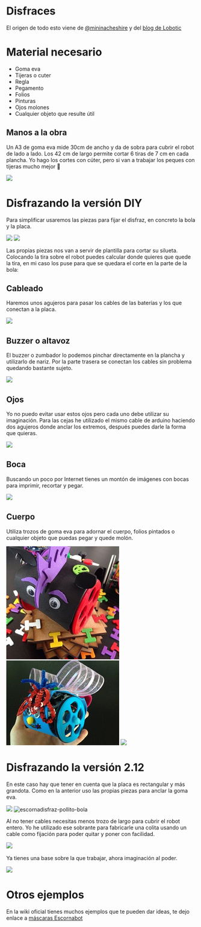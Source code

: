 # Disfraces

El origen de todo esto viene de [@mininacheshire](https://twitter.com/escornabot/status/568520109033009152) y del [blog de Lobotic](http://ceipmiskatonic.blogspot.com.es/2016/01/disfraces-para-escornabot-brivoi.html)

# Material necesario
* Goma eva
* Tijeras o cuter
* Regla
* Pegamento
* Folios
* Pinturas
* Ojos molones
* Cualquier objeto que resulte útil
  
## Manos a la obra
Un A3 de goma eva mide 30cm de ancho y da de sobra para cubrir el robot de lado a lado. Los 42 cm de largo permite cortar 6 tiras de 7 cm en cada plancha. Yo hago los cortes con cúter, pero si van a trabajar los peques con tijeras mucho mejor 🙂

![](https://raw.githubusercontent.com/escornabot/escornabot-DIY/master/disfraces/imagenes/escornadisfraz-tiras-gomaeva.jpg)

# Disfrazando la versión DIY
Para simplificar usaremos las piezas para fijar el disfraz, en concreto la bola y la placa.
  
![](https://raw.githubusercontent.com/escornabot/escornabot-DIY/master/disfraces/imagenes/escornadisfraz-bola.jpg) ![](https://raw.githubusercontent.com/escornabot/escornabot-DIY/master/disfraces/imagenes/escornadisfraz-soporte-placa.jpg)
  
Las propias piezas nos van a servir de plantilla para cortar su silueta. Colocando la tira sobre el robot puedes calcular donde quieres que quede la tira, en mi caso los puse para que se quedara el corte en la parte de la bola:
  
## Cableado
Haremos unos agujeros para pasar los cables de las baterías y los que conectan a la placa.
  
![](https://raw.githubusercontent.com/escornabot/escornabot-DIY/master/disfraces/imagenes/escornadisfraz-cableado.jpg)  
  
## Buzzer o altavoz
El buzzer o zumbador lo podemos pinchar directamente en la plancha y utilizarlo de nariz.  Por la parte trasera se conectan los cables sin problema quedando bastante sujeto.
  
![](https://raw.githubusercontent.com/escornabot/escornabot-DIY/master/disfraces/imagenes/escornadisfraz-buzzer.jpg)  
  
## Ojos
Yo no puedo evitar usar estos ojos pero cada uno debe utilizar su imaginación. Para las cejas he utilizado el mismo cable de arduino haciendo dos agujeros donde anclar los extremos, después puedes darle la forma que quieras.
  
![](https://raw.githubusercontent.com/escornabot/escornabot-DIY/master/disfraces/imagenes/escornadisfraz-ojos.jpg)  
    
## Boca
Buscando un poco por Internet tienes un montón de imágenes con bocas para imprimir, recortar y pegar.
  
![](https://raw.githubusercontent.com/escornabot/escornabot-DIY/master/disfraces/imagenes/escornadisfraz-bocas.jpg)  
    
## Cuerpo
Utiliza trozos de goma eva para adornar el cuerpo, folios pintados o cualquier objeto que puedas pegar y quede molón.

![](/assets/escornadisfraz-punky.jpg)
![](/assets/DgJmIv6WsAEunZj.jpg)
![](https://raw.githubusercontent.com/escornabot/escornabot-DIY/master/disfraces/imagenes/escornadisfraz-cuki.jpg) 



    
# Disfrazando la versión 2.12
En este caso hay que tener en cuenta que la placa es rectangular y más grandota. Como en la anterior uso las propias piezas para anclar la goma eva.
  
![](https://raw.githubusercontent.com/escornabot/escornabot-DIY/master/disfraces/imagenes/escornadisfraz-pollito-cuerpo.jpeg) ![escornadisfraz-pollito-bola](https://raw.githubusercontent.com/escornabot/escornabot-DIY/master/disfraces/imagenes/escornadisfraz-pollito-bola.jpg)  
    
Al no tener cables necesitas menos trozo de largo para cubrir el robot entero. Yo he utilizado ese sobrante para fabricarle una colita usando un cable como fijación para poder quitar y poner con facilidad.
  
![](https://raw.githubusercontent.com/escornabot/escornabot-DIY/master/disfraces/imagenes/escornadisfraz-pollito-union.jpg)  
    
Ya tienes una base sobre la que trabajar, ahora imaginación al poder.
  
![](https://raw.githubusercontent.com/escornabot/escornabot-DIY/master/disfraces/imagenes/escornadisfraz-pollito.jpg)  
    
# Otros ejemplos

En la wiki oficial tienes muchos ejemplos que te pueden dar ideas, te dejo enlace a [máscaras Escornabot](http://escornabot.org/wiki/index.php/Recursos#M.C3.A1scaras)
  


